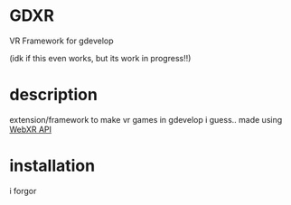 # GDXR
 VR Framework for gdevelop
 
(idk if this even works, but its work in progress!!)

# description
extension/framework to make vr games in gdevelop i guess.. made using [WebXR API](https://github.com/immersive-web/webxr#readme)

# installation
i forgor
